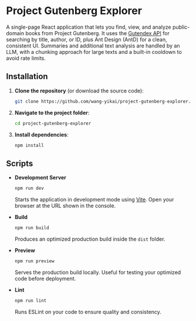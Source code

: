 # Project Gutenberg Explorer

A single-page React application that lets you find, view, and analyze public-domain books from Project Gutenberg. It uses the [Gutendex API](https://gutendex.com/) for searching by title, author, or ID, plus Ant Design (AntD) for a clean, consistent UI. Summaries and additional text analysis are handled by an LLM, with a chunking approach for large texts and a built-in cooldown to avoid rate limits.

## Installation

1. **Clone the repository** (or download the source code):

   ```bash
   git clone https://github.com/wang-yikai/project-gutenberg-explorer.git
   ```

2. **Navigate to the project folder**:
   ```bash
   cd project-gutenberg-explorer
   ```
3. **Install dependencies**:
   ```bash
   npm install
   ```

## Scripts

- **Development Server**

  ```bash
  npm run dev
  ```

  Starts the application in development mode using [Vite](https://vitejs.dev/). Open your browser at the URL shown in the console.

- **Build**

  ```bash
  npm run build
  ```

  Produces an optimized production build inside the `dist` folder.

- **Preview**

  ```bash
  npm run preview
  ```

  Serves the production build locally. Useful for testing your optimized code before deployment.

- **Lint**
  ```bash
  npm run lint
  ```
  Runs ESLint on your code to ensure quality and consistency.
